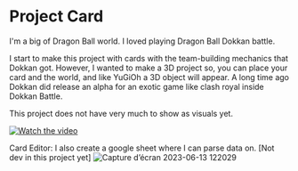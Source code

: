 # Project Card

I'm a big of Dragon Ball world. I loved playing Dragon Ball Dokkan battle.

I start to make this project with cards with the team-building mechanics that Dokkan got.
However, I wanted to make a 3D project so, you can place your card and the world, and like YuGiOh a 3D object will appear.
A long time ago Dokkan did release an alpha for an exotic game like clash royal inside Dokkan Battle.

This project does not have very much to show as visuals yet.

[![Watch the video](https://img.youtube.com/vi/DaTZMd28Dvk/maxresdefault.jpg)](https://youtu.be/DaTZMd28Dvk)

Card Editor:
I also create a google sheet where I can parse data on. [Not dev in this project yet]
![Capture d’écran 2023-06-13 122029](https://github.com/Opaax/ProjectCard/assets/61538252/d8529f4a-e0cb-4fab-ad52-916e0659efa2)

